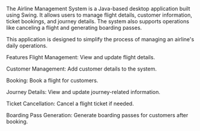 The Airline Management System is a Java-based desktop application built using Swing. It allows users to manage flight details, customer information, ticket bookings, and journey details. The system also supports operations like canceling a flight and generating boarding passes.

This application is designed to simplify the process of managing an airline's daily operations.

Features
Flight Management: View and update flight details.

Customer Management: Add customer details to the system.

Booking: Book a flight for customers.

Journey Details: View and update journey-related information.

Ticket Cancellation: Cancel a flight ticket if needed.

Boarding Pass Generation: Generate boarding passes for customers after booking.

